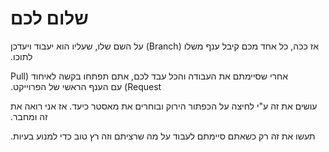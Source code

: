 # שלום לכם


&#x202b;אז ככה, כל אחד מכם קיבל ענף משלו (Branch) על השם שלו, שעליו הוא יעבוד ויעדכן לתוכו.

&#x202b;אחרי שסיימתם את העבודה והכל עבד לכם, אתם תפתחו בקשה לאיחוד (Pull Request) עם הענף הראשי של הפרוייקט. 

&#x202b; עושים את זה ע"י לחיצה על הכפתור הירוק ובוחרים את מאסטר כיעד. אז אני רואה את זה ומחבר. 

&#x202b;תעשו את זה רק כשאתם סיימתם לעבוד על מה שרציתם וזה רץ טוב כדי למנוע בעיות. 


